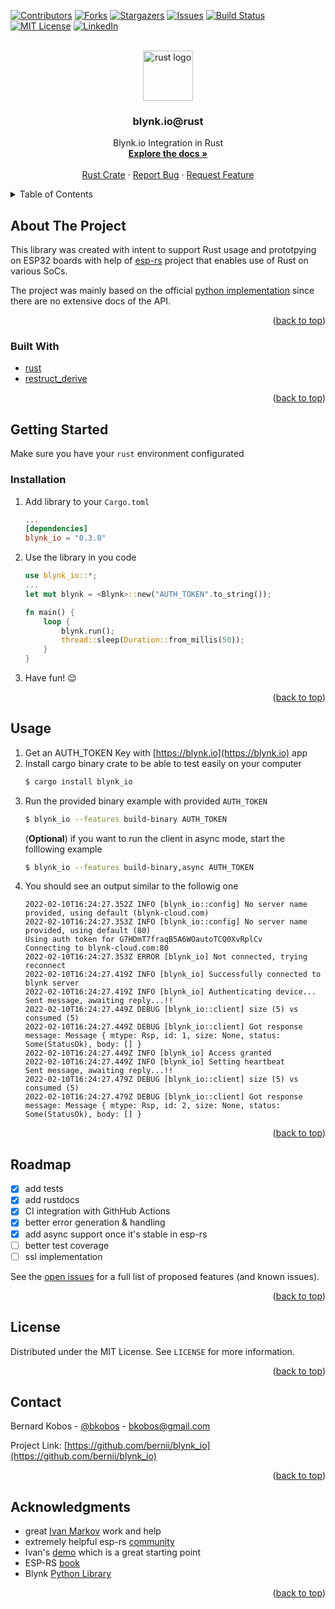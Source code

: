 <div id="top"></div>
<!--
*** Thanks for checking out the Best-README-Template. If you have a suggestion
*** that would make this better, please fork the repo and create a pull request
*** or simply open an issue with the tag "enhancement".
*** Don't forget to give the project a star!
*** Thanks again! Now go create something AMAZING! :D
-->



<!-- PROJECT SHIELDS -->
<!--
*** I'm using markdown "reference style" links for readability.
*** Reference links are enclosed in brackets [ ] instead of parentheses ( ).
*** See the bottom of this document for the declaration of the reference variables
*** for contributors-url, forks-url, etc. This is an optional, concise syntax you may use.
*** https://www.markdownguide.org/basic-syntax/#reference-style-links
-->
[![Contributors][contributors-shield]][contributors-url]
[![Forks][forks-shield]][forks-url]
[![Stargazers][stars-shield]][stars-url]
[![Issues][issues-shield]][issues-url]
[![Build Status][build-status]][build-status-url]
[![MIT License][license-shield]][license-url]
[![LinkedIn][linkedin-shield]][linkedin-url]



<!-- PROJECT LOGO -->
<br />
<div align="center">
  <a href="https://github.com/bernii/blynk_io">
    <img src="https://upload.wikimedia.org/wikipedia/commons/d/d5/Rust_programming_language_black_logo.svg" alt="rust logo" width="80" height="80">
  </a>

<h3 align="center">blynk.io@rust</h3>

  <p align="center">
    Blynk.io Integration in Rust
    <br />
    <a href="https://github.com/bernii/blynk_io"><strong>Explore the docs »</strong></a>
    <br />
    <br />
    <a href="https://crates.io/crates/blynk_io">Rust Crate</a>
    ·
    <a href="https://github.com/bernii/blynk_io/issues">Report Bug</a>
    ·
    <a href="https://github.com/bernii/blynk_io/issues">Request Feature</a>
  </p>
</div>



<!-- TABLE OF CONTENTS -->
<details>
  <summary>Table of Contents</summary>
  <ol>
    <li>
      <a href="#about-the-project">About The Project</a>
      <ul>
        <li><a href="#built-with">Built With</a></li>
      </ul>
    </li>
    <li>
      <a href="#getting-started">Getting Started</a>
      <ul>
        <li><a href="#prerequisites">Prerequisites</a></li>
        <li><a href="#installation">Installation</a></li>
      </ul>
    </li>
    <li><a href="#usage">Usage</a></li>
    <li><a href="#roadmap">Roadmap</a></li>
    <li><a href="#license">License</a></li>
    <li><a href="#contact">Contact</a></li>
    <li><a href="#acknowledgments">Acknowledgments</a></li>
  </ol>
</details>



<!-- ABOUT THE PROJECT -->
## About The Project

This library was created with intent to support Rust usage and prototpying on ESP32 boards with help of [esp-rs](https://github.com/esp-rs) project that enables use of Rust on various SoCs.

The project was mainly based on the official [python implementation](https://github.com/blynkkk/lib-python) since there are no extensive docs of the API.

<p align="right">(<a href="#top">back to top</a>)</p>



### Built With

* [rust](https://nextjs.org/)
* [restruct_derive](https://lib.rs/crates/restruct_derive)

<p align="right">(<a href="#top">back to top</a>)</p>



<!-- GETTING STARTED -->
## Getting Started

Make sure you have your `rust` environment configurated

### Installation

1. Add library to your `Cargo.toml`

    ```toml
    ...
    [dependencies]
    blynk_io = "0.3.0"
    ```
2. Use the library in you code
    ```rust
    use blynk_io::*;
    ...
    let mut blynk = <Blynk>::new("AUTH_TOKEN".to_string());

    fn main() {
        loop {
            blynk.run();
            thread::sleep(Duration::from_millis(50));
        }
    }
    ```
3. Have fun! :relieved:

<p align="right">(<a href="#top">back to top</a>)</p>



<!-- USAGE EXAMPLES -->
## Usage

1. Get an AUTH_TOKEN Key with [https://blynk.io](https://blynk.io) app
2. Install cargo binary crate to be able to test easily on your computer
    ```bash
    $ cargo install blynk_io
    ```
3. Run the provided binary example with provided `AUTH_TOKEN`
   ```bash
   $ blynk_io --features build-binary AUTH_TOKEN
   ```
   (**Optional**) if you want to run the client in async mode, start the folllowing
   example
   ```bash
   $ blynk_io --features build-binary,async AUTH_TOKEN
   ```
4. You should see an output similar to the followig one
    ```log
    2022-02-10T16:24:27.352Z INFO [blynk_io::config] No server name provided, using default (blynk-cloud.com)
    2022-02-10T16:24:27.353Z INFO [blynk_io::config] No server name provided, using default (80)
    Using auth token for G7HDmT7fraqB5A6WOautoTCQ0XvRplCv
    Connecting to blynk-cloud.com:80
    2022-02-10T16:24:27.353Z ERROR [blynk_io] Not connected, trying reconnect
    2022-02-10T16:24:27.419Z INFO [blynk_io] Successfully connected to blynk server
    2022-02-10T16:24:27.419Z INFO [blynk_io] Authenticating device...
    Sent message, awaiting reply...!!
    2022-02-10T16:24:27.449Z DEBUG [blynk_io::client] size (5) vs consumed (5)
    2022-02-10T16:24:27.449Z DEBUG [blynk_io::client] Got response message: Message { mtype: Rsp, id: 1, size: None, status: Some(StatusOk), body: [] }
    2022-02-10T16:24:27.449Z INFO [blynk_io] Access granted
    2022-02-10T16:24:27.449Z INFO [blynk_io] Setting heartbeat
    Sent message, awaiting reply...!!
    2022-02-10T16:24:27.479Z DEBUG [blynk_io::client] size (5) vs consumed (5)
    2022-02-10T16:24:27.479Z DEBUG [blynk_io::client] Got response message: Message { mtype: Rsp, id: 2, size: None, status: Some(StatusOk), body: [] }
    ```

<p align="right">(<a href="#top">back to top</a>)</p>



<!-- ROADMAP -->
## Roadmap

- [x] add tests
- [x] add rustdocs
- [x] CI integration with GithHub Actions
- [x] better error generation & handling
- [x] add async support once it's stable in esp-rs
- [ ] better test coverage
- [ ] ssl implementation

See the [open issues](https://github.com/bernii/blynk_io/issues) for a full list of proposed features (and known issues).

<p align="right">(<a href="#top">back to top</a>)</p>



<!-- LICENSE -->
## License

Distributed under the MIT License. See `LICENSE` for more information.

<p align="right">(<a href="#top">back to top</a>)</p>



<!-- CONTACT -->
## Contact

Bernard Kobos - [@bkobos](https://twitter.com/bkobos) - bkobos@gmail.com

Project Link: [https://github.com/bernii/blynk_io](https://github.com/bernii/blynk_io)

<p align="right">(<a href="#top">back to top</a>)</p>



<!-- ACKNOWLEDGMENTS -->
## Acknowledgments

* great [Ivan Markov](https://github.com/ivmarkov) work and help
* extremely helpful esp-rs [community](https://app.element.io/#/room/#esp-rs:matrix.org)
* Ivan's [demo](https://github.com/ivmarkov/rust-esp32-std-demo) which is a great starting point
* ESP-RS [book](https://esp-rs.github.io/book/)
* Blynk [Python Library](https://github.com/blynkkk/lib-python)

<p align="right">(<a href="#top">back to top</a>)</p>



<!-- MARKDOWN LINKS & IMAGES -->
<!-- https://www.markdownguide.org/basic-syntax/#reference-style-links -->
[contributors-shield]: https://img.shields.io/github/contributors/bernii/blynk_io.svg?style=for-the-badge
[contributors-url]: https://github.com/bernii/blynk_io/graphs/contributors
[forks-shield]: https://img.shields.io/github/forks/bernii/blynk_io.svg?style=for-the-badge
[forks-url]: https://github.com/bernii/blynk_io/network/members
[stars-shield]: https://img.shields.io/github/stars/bernii/blynk_io.svg?style=for-the-badge
[stars-url]: https://github.com/bernii/blynk_io/stargazers
[issues-shield]: https://img.shields.io/github/issues/bernii/blynk_io.svg?style=for-the-badge
[issues-url]: https://github.com/bernii/blynk_io/issues
[license-shield]: https://img.shields.io/github/license/bernii/blynk_io.svg?style=for-the-badge
[license-url]: https://github.com/bernii/blynk_io/blob/master/LICENSE
[linkedin-shield]: https://img.shields.io/badge/-LinkedIn-black.svg?style=for-the-badge&logo=linkedin&colorB=555
[linkedin-url]: https://linkedin.com/in/bernii
[product-screenshot]: images/screenshot.png
[build-status]: https://img.shields.io/endpoint.svg?url=https%3A%2F%2Factions-badge.atrox.dev%2Fbernii%2Fblynk_io%2Fbadge%3Fref%3Dmain&style=for-the-badge
[build-status-url]: https://actions-badge.atrox.dev/bernii/blynk_io/goto?ref=main
